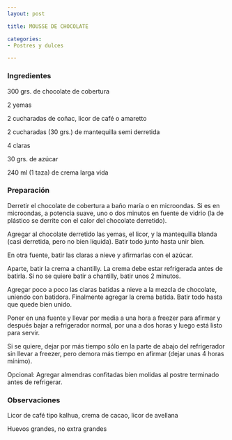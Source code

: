 ```yaml
---
layout: post

title: MOUSSE DE CHOCOLATE

categories:
- Postres y dulces

---
```

<h3>Ingredientes</h3>

300 grs. de chocolate de cobertura

2 yemas

2 cucharadas de coñac, licor de café o amaretto

2 cucharadas (30 grs.) de mantequilla semi derretida

4 claras

30 grs. de azúcar

240 ml (1 taza) de crema larga vida

<h3>Preparación</h3>

Derretir el chocolate de cobertura a baño maría o en microondas. Si es en microondas, a potencia suave, uno o dos minutos en fuente de vidrio (la de plástico se derrite con el calor del chocolate derretido).

Agregar al chocolate derretido las yemas, el licor, y la mantequilla blanda (casi derretida, pero no bien líquida). Batir todo junto hasta unir bien.

En otra fuente, batir las claras a nieve y afirmarlas con el azúcar.

Aparte, batir la crema a chantilly. La crema debe estar refrigerada antes de batirla. Si no se quiere batir a chantilly, batir unos 2 minutos.

Agregar poco a poco las claras batidas a nieve a la mezcla de chocolate, uniendo con batidora. Finalmente agregar la crema batida. Batir todo hasta que quede bien unido.

Poner en una fuente y llevar por media a una hora a freezer para afirmar y después bajar a refrigerador normal, por una a dos horas y luego está listo para servir.

Si se quiere, dejar por más tiempo sólo en la parte de abajo del refrigerador sin llevar a freezer, pero demora más tiempo en afirmar (dejar unas 4 horas mínimo).

Opcional: Agregar almendras confitadas bien molidas al postre terminado antes de refrigerar.

<h3>Observaciones</h3>

Licor de café tipo kalhua, crema de cacao, licor de avellana

Huevos grandes, no extra grandes